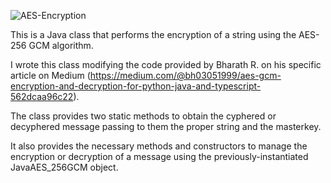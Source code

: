 ![AES-Encryption](https://github.com/0x003F/JavaAES_256GCM/assets/166497524/42e42647-711c-4ab3-a824-2fc3613beb8c)

This is a Java class that performs the encryption of a string using the AES-256 GCM algorithm.

I wrote this class modifying the code provided by Bharath R. on his specific article on Medium (https://medium.com/@bh03051999/aes-gcm-encryption-and-decryption-for-python-java-and-typescript-562dcaa96c22).

The class provides two static methods to obtain the cyphered or decyphered message passing to them the proper string and the masterkey.

It also provides the necessary methods and constructors to manage the encryption or decryption of a message using the previously-instantiated JavaAES_256GCM object.
